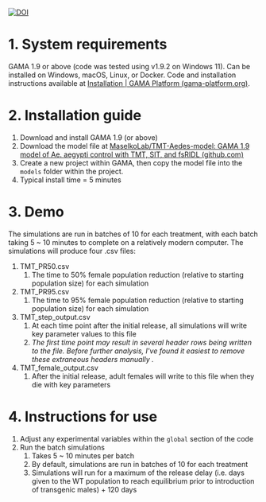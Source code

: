 [![DOI](https://zenodo.org/badge/DOI/10.5281/zenodo.11439090.svg)](https://doi.org/10.5281/zenodo.11439090)

# 1. System requirements
GAMA 1.9 or above (code was tested using v1.9.2 on Windows 11). Can be installed on Windows, macOS, Linux, or Docker. Code and installation instructions available at [Installation | GAMA Platform (gama-platform.org)](https://gama-platform.org/wiki/Installation).
# 2. Installation guide
1. Download and install GAMA 1.9 (or above)
2. Download the model file at [MaselkoLab/TMT-Aedes-model: GAMA 1.9 model of Ae. aegypti control with TMT, SIT, and fsRIDL (github.com)](https://github.com/MaselkoLab/TMT-Aedes-model)
3. Create a new project within GAMA, then copy the model file into the `models` folder within the project.
4. Typical install time = 5 minutes
# 3. Demo
The simulations are run in batches of 10 for each treatment, with each batch taking 5 ~ 10 minutes to complete on a relatively modern computer. The simulations will produce four .csv files: 
1. TMT_PR50.csv
	1. The time to 50% female population reduction (relative to starting population size) for each simulation
2. TMT_PR95.csv
	1. The time to 95% female population reduction (relative to starting population size) for each simulation
3. TMT_step_output.csv
	1. At each time point after the initial release, all simulations will write key parameter values to this file
	2. *The first time point may result in several header rows being written to the file. Before further analysis, I've found it easiest to remove these extraneous headers manually .*
1. TMT_female_output.csv
	1. After the initial release, adult females will write to this file when they die with key parameters 
# 4. Instructions for use
1. Adjust any experimental variables within the `global` section of the code
2. Run the batch simulations
	1. Takes 5 ~ 10 minutes per batch
	2. By default, simulations are run in batches of 10 for each treatment
	3. Simulations will run for a maximum of the release delay (i.e. days given to the WT population to reach equilibrium prior to introduction of transgenic males) + 120 days
